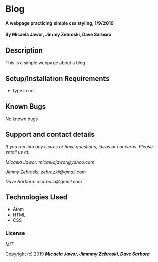 # Blog

#### A webpage practicing simple css styling, 1/9/2019

#### By Micaela Jawor, Jimmy Zebroski, Dave Sarbora

## Description

This is a simple webpage about a blog

## Setup/Installation Requirements

* type in url



## Known Bugs

No known bugs

## Support and contact details

_If you run into any issues or have questions, ideas or concerns.  Please email us at:_
  
  _Micaela Jawor: micaelajawor@yahoo.com_
  
  _Jimmy Zebroski: zebrozkii@gmail.com_
  
  _Dave Sarbora: dsarbora@gmail.com_

## Technologies Used

* Atom
* HTML
* CSS

### License

*MIT*

Copyright (c) 2019 **_Micaela Jawor, Jimmmy Zebroski, Dave Sarbora_**
